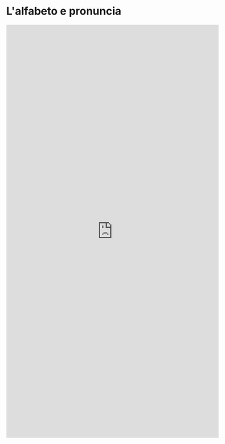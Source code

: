 <h1>L'alfabeto e pronuncia</h1>





<script src="https://h5p.org/sites/all/modules/h5p/library/js/h5p-resizer.js" charset="UTF-8"></script>


<iframe src="https://h5p.org/h5p/embed/345721" width="560" height="1088" frameborder="0" allowfullscreen="allowfullscreen"></iframe>

